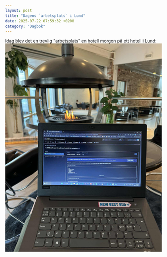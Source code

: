 ```yaml
---
layout: post
title: "Dagens `arbetsplats` i Lund"
date: 2025-07-22 07:59:32 +0200
category: "Dagbok"
---
```


Idag blev det en trevlig "arbetsplats" en hotell morgon på ett hotell i Lund:
![Dagens arbetsplats i Lund](/img/blogposts/2025-07-22-dagens-arbetsplats.jpeg)  
